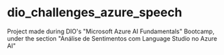 # dio_challenges_azure_speech
Project made during DIO's "Microsoft Azure AI Fundamentals" Bootcamp, under the section "Análise de Sentimentos com Language Studio no Azure AI"
